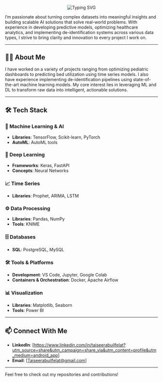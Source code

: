 <!-- Typing SVG Header -->
<p align="center">
  <img src="https://readme-typing-svg.demolab.com?font=Fira+Code&pause=1000&color=1F8ACB&center=true&vCenter=true&width=435&lines=taiseer+abuilfelat;Data+Scientist+%7C+AI+Engineer+%7C+ML+Enthusiast" alt="Typing SVG" />
</p>


I’m passionate about turning complex datasets into meaningful insights and building scalable AI solutions that solve real-world problems. With experience in developing predictive models, optimizing healthcare analytics, and implementing de-identification systems across various data types, I strive to bring clarity and innovation to every project I work on.

---

## 👨‍💻 About Me

I have worked on a variety of projects ranging from optimizing pediatric dashboards to predicting bed utilization using time series models. I also have experience implementing de-identification pipelines using state-of-the-art machine learning models. My core interest lies in leveraging ML and DL to transform raw data into intelligent, actionable solutions.

---

## 🛠️ Tech Stack

### 🧠 Machine Learning & AI
- **Libraries**: TensorFlow, Scikit-learn, PyTorch  
- **AutoML**: AutoML tools

### 🤖 Deep Learning
- **Frameworks**: Keras, FastAPI  
- **Concepts**: Neural Networks

### 📈 Time Series
- **Libraries**: Prophet, ARIMA, LSTM

### ⚙️ Data Processing
- **Libraries**: Pandas, NumPy  
- **Tools**: KNIME

### 🗄️ Databases
- **SQL**: PostgreSQL, MySQL

### 🛠️ Tools & Platforms
- **Development**: VS Code, Jupyter, Google Colab  
- **Containers & Orchestration**: Docker, Apache Airflow

### 📊 Visualization
- **Libraries**: Matplotlib, Seaborn  
- **Tools**: Power BI

---

## 📫 Connect With Me

- **LinkedIn**: [https://www.linkedin.com/in/taiseerabuilfelat?utm_source=share&utm_campaign=share_via&utm_content=profile&utm_medium=android_app]  
- **Email**: [Taiseerabuilfelat@gmail.com]

---

Feel free to check out my repositories and contributions!
